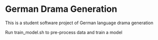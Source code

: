 # German Drama Generation
This is a student software project of German language drama generation

Run train_model.sh to pre-process data and train a model
